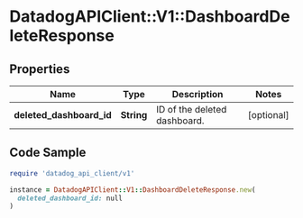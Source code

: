 # DatadogAPIClient::V1::DashboardDeleteResponse

## Properties

| Name | Type | Description | Notes |
| ---- | ---- | ----------- | ----- |
| **deleted_dashboard_id** | **String** | ID of the deleted dashboard. | [optional] |

## Code Sample

```ruby
require 'datadog_api_client/v1'

instance = DatadogAPIClient::V1::DashboardDeleteResponse.new(
  deleted_dashboard_id: null
)
```

